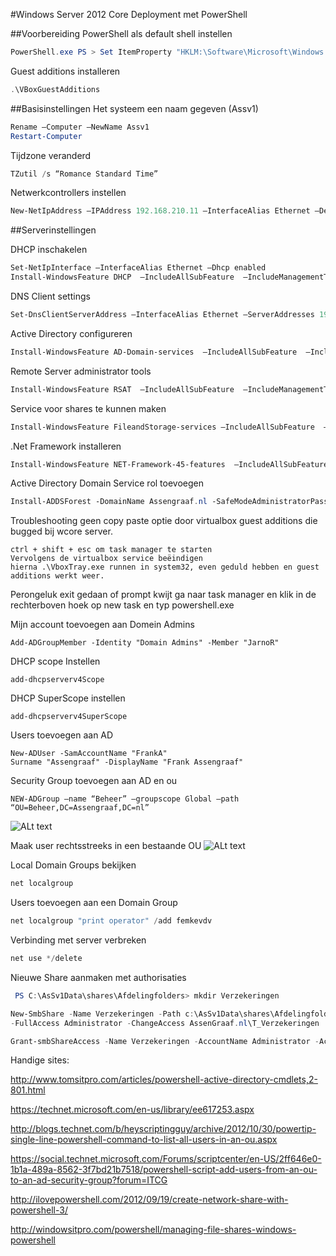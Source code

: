 #Windows Server 2012 Core Deployment met PowerShell

##Voorbereiding
PowerShell als default shell instellen
```Powershell
PowerShell.exe PS > Set ItemProperty "HKLM:\Software\Microsoft\Windows NT\ CurrentVersion\winlogon" Shell PowerShell.exe
```

Guest additions installeren
```Powershell
.\VBoxGuestAdditions
```


##Basisinstellingen
Het systeem een naam gegeven (Assv1)
```Powershell
Rename –Computer –NewName Assv1
Restart-Computer
```

Tijdzone veranderd
```Powershell
TZutil /s “Romance Standard Time”
```

Netwerkcontrollers instellen
```Powershell
New-NetIpAddress –IPAddress 192.168.210.11 –InterfaceAlias Ethernet –DefaultGateway 192.168.210.1 –AddressFamily Ipv4 –PrefixLength 24
```


##Serverinstellingen

DHCP inschakelen
```Powershell
Set-NetIpInterface –InterfaceAlias Ethernet –Dhcp enabled
Install-WindowsFeature DHCP  –IncludeAllSubFeature  –IncludeManagementTools 
```

DNS Client settings
```Powershell
Set-DnsClientServerAddress –InterfaceAlias Ethernet –ServerAddresses 192.168.110.11
```

Active Directory configureren
```Powershell
Install-WindowsFeature AD-Domain-services  –IncludeAllSubFeature  –IncludeManagementTools
```

Remote Server administrator tools
```Powershell
Install-WindowsFeature RSAT  –IncludeAllSubFeature  –IncludeManagementTools
```

Service voor shares te kunnen maken
```Powershell
Install-WindowsFeature FileandStorage-services –IncludeAllSubFeature  –IncludeManagementTools
```

.Net Framework installeren
```Powershell
Install-WindowsFeature NET-Framework-45-features  –IncludeAllSubFeature  –IncludeManagementTools
```

Active Directory Domain Service rol toevoegen
```Powershell
Install‑ADDSForest ‑DomainName Assengraaf.nl ‑SafeModeAdministratorPassword (ConvertTo‑SecureString Test123 ‑AsPlainText ‑Force) -DomainMode Win2012 ‑DomainNetbiosname Assengraaf ‑ForestMode Win2012 ‑InstallDNS
```

Troubleshooting geen copy paste optie door virtualbox guest additions die bugged bij wcore server. 

```
ctrl + shift + esc om task manager te starten
Vervolgens de virtualbox service beëindigen
hierna .\VboxTray.exe runnen in system32, even geduld hebben en guest additions werkt weer.
```

Perongeluk exit gedaan of prompt kwijt ga naar task manager en klik in de rechterboven hoek op new task en typ powershell.exe

Mijn account toevoegen aan Domein Admins


```Add-ADGroupMember -Identity "Domain Admins" -Member "JarnoR" ```

DHCP scope Instellen

```
add-dhcpserverv4Scope
```

DHCP SuperScope instellen

```
add-dhcpserverv4SuperScope
```

Users toevoegen aan AD

```
New-ADUser -SamAccountName "FrankA"
Surname "Assengraaf" -DisplayName "Frank Assengraaf"
```

Security Group toevoegen aan AD en ou
```
NEW-ADGroup –name “Beheer” –groupscope Global –path “OU=Beheer,DC=Assengraaf,DC=nl”
```
![ALt text](http://i.imgur.com/JXf4665.png)


Maak user rechtsstreeks in een bestaande OU
![ALt text](http://i.imgur.com/nBDk8iy.png)

Local Domain Groups bekijken
```Powershell
net localgroup
```

Users toevoegen aan een Domain Group
```Powershell
net localgroup "print operator" /add femkevdv
```

Verbinding met server verbreken 
```Powershell
net use */delete
```

Nieuwe Share aanmaken met authorisaties
```Powershell
 PS C:\AsSv1Data\shares\Afdelingfolders> mkdir Verzekeringen
```
```Powershell
New-SmbShare -Name Verzekeringen -Path c:\AsSv1Data\shares\Afdelingfolders\verzekeringen 
-FullAccess Administrator -ChangeAccess AssenGraaf.nl\T_Verzekeringen 
```
```Powershell
Grant-smbShareAccess -Name Verzekeringen -AccountName Administrator -Accesright Full
```









Handige sites:

http://www.tomsitpro.com/articles/powershell-active-directory-cmdlets,2-801.html

https://technet.microsoft.com/en-us/library/ee617253.aspx

http://blogs.technet.com/b/heyscriptingguy/archive/2012/10/30/powertip-single-line-powershell-command-to-list-all-users-in-an-ou.aspx

https://social.technet.microsoft.com/Forums/scriptcenter/en-US/2ff646e0-1b1a-489a-8562-3f7bd21b7518/powershell-script-add-users-from-an-ou-to-an-ad-security-group?forum=ITCG

http://ilovepowershell.com/2012/09/19/create-network-share-with-powershell-3/

http://windowsitpro.com/powershell/managing-file-shares-windows-powershell
